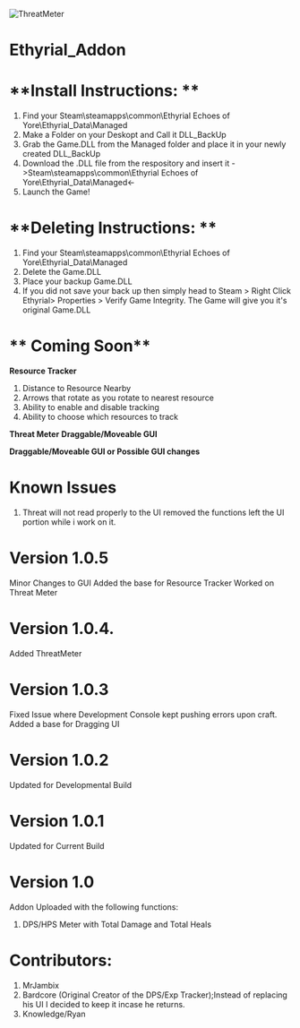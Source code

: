 ![ThreatMeter](https://github.com/MrJambix/Ethyrial_Addon/assets/131601090/fb168b83-1c9e-4a4d-836d-b4dad5d4a381)


# Ethyrial_Addon
# **Install Instructions: **
1. Find your Steam\steamapps\common\Ethyrial Echoes of Yore\Ethyrial_Data\Managed
2. Make a Folder on your Deskopt and Call it DLL_BackUp
3. Grab the Game.DLL from the Managed folder and place it in your newly created DLL_BackUp
4. Download the .DLL file from the respository and insert it ->Steam\steamapps\common\Ethyrial Echoes of Yore\Ethyrial_Data\Managed<-
5. Launch the Game!

# **Deleting Instructions: **
1. Find your Steam\steamapps\common\Ethyrial Echoes of Yore\Ethyrial_Data\Managed
2. Delete the Game.DLL
3. Place your backup Game.DLL
4. If you did not save your back up then simply head to Steam > Right Click Ethyrial> Properties > Verify Game Integrity. The Game will give you it's original Game.DLL


# ** Coming Soon**

**Resource Tracker**
1. Distance to Resource Nearby 
2. Arrows that rotate as you rotate to nearest resource
3. Ability to enable and disable tracking
4. Ability to choose which resources to track

**Threat Meter**
**Draggable/Moveable GUI**  

**Draggable/Moveable GUI or Possible GUI changes** 

# **Known Issues**
1. Threat will not read properly to the UI removed the functions left the UI portion while i work on it.

# **Version 1.0.5** 
Minor Changes to GUI
Added the base for Resource Tracker
Worked on Threat Meter

# **Version 1.0.4.**
Added ThreatMeter

# **Version 1.0.3**
Fixed Issue where Development Console kept pushing errors upon craft.
Added a base for Dragging UI

# **Version 1.0.2**
Updated for Developmental Build

# **Version 1.0.1** 
Updated for Current Build

# **Version 1.0**
Addon Uploaded with the following functions:
  1. DPS/HPS Meter with Total Damage and Total Heals
 


# Contributors:
1. MrJambix
2. Bardcore (Original Creator of the DPS/Exp Tracker);Instead of replacing his UI I decided to keep it incase he returns.
3. Knowledge/Ryan
